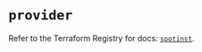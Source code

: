 # `provider`

Refer to the Terraform Registry for docs: [`spotinst`](https://registry.terraform.io/providers/spotinst/spotinst/1.213.0/docs).
